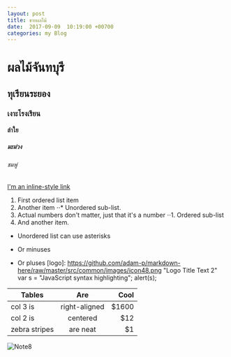 ```yaml
---
layout: post
title: ขายผลไม้
date:  2017-09-09  10:19:00 +00700
categories: my Blog
---
```

# ผลไม้จันทบุรี
## ทุเรียนระยอง
### เงาะโรงเรียน
#### ลำใย
##### มะม่วง
###### ชมพู่
[I'm an inline-style link](https://www.google.com)
1. First ordered list item
2. Another item
⋅⋅* Unordered sub-list. 
1. Actual numbers don't matter, just that it's a number
⋅⋅1. Ordered sub-list
4. And another item.
* Unordered list can use asterisks
- Or minuses
+ Or pluses
[logo]: https://github.com/adam-p/markdown-here/raw/master/src/common/images/icon48.png "Logo Title Text 2"
var s = "JavaScript syntax highlighting";
alert(s);

| Tables        | Are           | Cool  |
| ------------- |:-------------:| -----:|
| col 3 is      | right-aligned | $1600 |
| col 2 is      | centered      |   $12 |
| zebra stripes | are neat      |    $1 |
![Note8](http://cdn.gsmarena.com/imgroot/news/17/03/note8-galaxy-model-revealed/-728w2/gsmarena_002.jpg)
